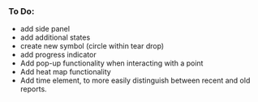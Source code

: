 
### To Do:
- add side panel
- add additional states
- create new symbol (circle within tear drop)
- add progress indicator
- Add pop-up functionality when interacting with a point
- Add heat map functionality
- Add time element, to more easily distinguish between recent and old reports.

